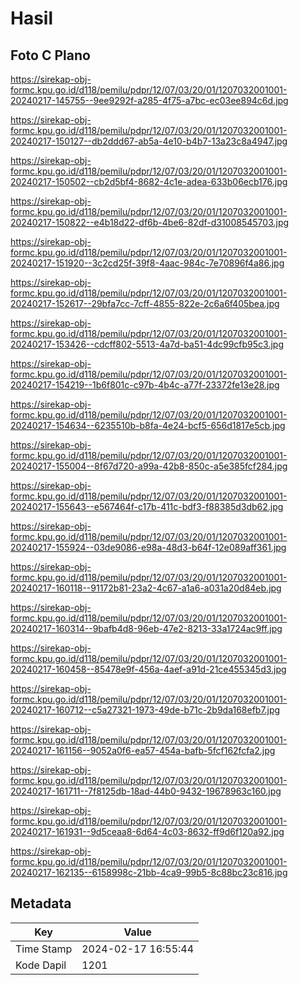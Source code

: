 # Hasil

## Foto C Plano

https://sirekap-obj-formc.kpu.go.id/d118/pemilu/pdpr/12/07/03/20/01/1207032001001-20240217-145755--9ee9292f-a285-4f75-a7bc-ec03ee894c6d.jpg

https://sirekap-obj-formc.kpu.go.id/d118/pemilu/pdpr/12/07/03/20/01/1207032001001-20240217-150127--db2ddd67-ab5a-4e10-b4b7-13a23c8a4947.jpg

https://sirekap-obj-formc.kpu.go.id/d118/pemilu/pdpr/12/07/03/20/01/1207032001001-20240217-150502--cb2d5bf4-8682-4c1e-adea-633b06ecb176.jpg

https://sirekap-obj-formc.kpu.go.id/d118/pemilu/pdpr/12/07/03/20/01/1207032001001-20240217-150822--e4b18d22-df6b-4be6-82df-d31008545703.jpg

https://sirekap-obj-formc.kpu.go.id/d118/pemilu/pdpr/12/07/03/20/01/1207032001001-20240217-151920--3c2cd25f-39f8-4aac-984c-7e70896f4a86.jpg

https://sirekap-obj-formc.kpu.go.id/d118/pemilu/pdpr/12/07/03/20/01/1207032001001-20240217-152617--29bfa7cc-7cff-4855-822e-2c6a6f405bea.jpg

https://sirekap-obj-formc.kpu.go.id/d118/pemilu/pdpr/12/07/03/20/01/1207032001001-20240217-153426--cdcff802-5513-4a7d-ba51-4dc99cfb95c3.jpg

https://sirekap-obj-formc.kpu.go.id/d118/pemilu/pdpr/12/07/03/20/01/1207032001001-20240217-154219--1b6f801c-c97b-4b4c-a77f-23372fe13e28.jpg

https://sirekap-obj-formc.kpu.go.id/d118/pemilu/pdpr/12/07/03/20/01/1207032001001-20240217-154634--6235510b-b8fa-4e24-bcf5-656d1817e5cb.jpg

https://sirekap-obj-formc.kpu.go.id/d118/pemilu/pdpr/12/07/03/20/01/1207032001001-20240217-155004--8f67d720-a99a-42b8-850c-a5e385fcf284.jpg

https://sirekap-obj-formc.kpu.go.id/d118/pemilu/pdpr/12/07/03/20/01/1207032001001-20240217-155643--e567464f-c17b-411c-bdf3-f88385d3db62.jpg

https://sirekap-obj-formc.kpu.go.id/d118/pemilu/pdpr/12/07/03/20/01/1207032001001-20240217-155924--03de9086-e98a-48d3-b64f-12e089aff361.jpg

https://sirekap-obj-formc.kpu.go.id/d118/pemilu/pdpr/12/07/03/20/01/1207032001001-20240217-160118--91172b81-23a2-4c67-a1a6-a031a20d84eb.jpg

https://sirekap-obj-formc.kpu.go.id/d118/pemilu/pdpr/12/07/03/20/01/1207032001001-20240217-160314--9bafb4d8-96eb-47e2-8213-33a1724ac9ff.jpg

https://sirekap-obj-formc.kpu.go.id/d118/pemilu/pdpr/12/07/03/20/01/1207032001001-20240217-160458--85478e9f-456a-4aef-a91d-21ce455345d3.jpg

https://sirekap-obj-formc.kpu.go.id/d118/pemilu/pdpr/12/07/03/20/01/1207032001001-20240217-160712--c5a27321-1973-49de-b71c-2b9da168efb7.jpg

https://sirekap-obj-formc.kpu.go.id/d118/pemilu/pdpr/12/07/03/20/01/1207032001001-20240217-161156--9052a0f6-ea57-454a-bafb-5fcf162fcfa2.jpg

https://sirekap-obj-formc.kpu.go.id/d118/pemilu/pdpr/12/07/03/20/01/1207032001001-20240217-161711--7f8125db-18ad-44b0-9432-19678963c160.jpg

https://sirekap-obj-formc.kpu.go.id/d118/pemilu/pdpr/12/07/03/20/01/1207032001001-20240217-161931--9d5ceaa8-6d64-4c03-8632-ff9d6f120a92.jpg

https://sirekap-obj-formc.kpu.go.id/d118/pemilu/pdpr/12/07/03/20/01/1207032001001-20240217-162135--6158998c-21bb-4ca9-99b5-8c88bc23c816.jpg


## Metadata

| Key        | Value               |
| ---------- | ------------------- |
| Time Stamp | 2024-02-17 16:55:44 |
| Kode Dapil | 1201                |




